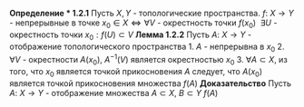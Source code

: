 **Определение * 1.2.1**
	Пусть $X, Y$ - топологические пространства.
	$f:\ X \to Y$ - непрерывные в точке $x_{0} \in X \iff \forall V$ - окрестность точки $f(x_{0}) \ \ \exists U$ - окрестность точки $x_{0}: f(U) \subset V$
**Лемма 1.2.2**
	Пусть $A:\ X \to Y$ - отображение топологического пространства
	1. $A$ - непрерывна в $x_{0}$
	2. $\forall V$ - окрестности $A(x_{0})$, $A^{-1}(V)$ является окрестностью $x_{0}$
	3. $\forall A \subset X$, из того, что $x_{0}$ является точкой прикосновения $A$ следует, что $A(x_{0})$ является точкой прикосновения множества $f(A)$
**Доказательство**
	Пусть $A:\ X\to Y$ - отображение множества $A \subset X,\ B \subset Y$
	$f(A)$